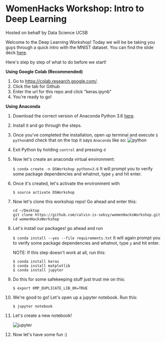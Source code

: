# WomenHacks Workshop: Intro to Deep Learning # 
Hosted on behalf by Data Science UCSB 

Welcome to the Deep Learning Workshop! Today we will be 
be taking you guys through a quick intro with the MNIST dataset. 
You can find the slide deck [here](https://docs.google.com/presentation/d/1VxCSgp-6JI9b35YacHL0Pr-_vQ1DMCZYVZ0CpKr5L14/edit#slide=id.g4dc527decf_0_230 "slides"). 

Here's step by step of what to do before we start! 

**Using Google Colab (Recommended)**
1. Go to https://colab.research.google.com/. 
2. Click the tab for Github
3. Enter the url for this repo and click "keras.ipynb"
4. You're ready to go!

**Using Anaconda**
1. Download the correct version of Anaconda Python 3.6 [here](https://www.anaconda.com/download/#macos).

2. Install it and go through the steps. 

3. Once you've completed the installation, open up terminal and execute 
`$ python`and check that on the top it says `Anaconda` like so: 
    ![python](images/python.png "python")

4. Exit Python by holding `control` and pressing `d`

5. Now let's create an anaconda virtual environment: 

    `$ conda create -n DSWorkshop python=3.6` It will prompt you to verify some package dependencies and whatnot, type `y` and hit enter. 

6. Once it's created, let's activate the environment with 

    `$ source activate DSWorkshop`

7. Now let's clone this workshop repo! Go ahead and enter this: 

    ```
    cd ~/Desktop
    git clone https://github.com/calvin-is-seksy/womenHacksWorkshop.git
    cd womenHacksWorkshop
    ```
    
8. Let's install our packages! go ahead and run 
    
    `$ conda install --yes --file requirements.txt` It will again prompt you to verify some package dependencies and whatnot, type `y` and hit enter.
    
    NOTE: If this step doesn't work at all, run this: 
    
    ```
    $ conda install keras
    $ conda install matplotlib
    $ conda install jupyter
    ```

9. Do this for some safekeeping stuff just trust me on this: 
    
    `$ export KMP_DUPLICATE_LIB_OK=TRUE`
    
10. We're good to go! Let's open up a jupyter notebook. Run this: 

    `$ jupyter notebook`
    
11. Let's create a new notebook! 

    ![jupyter](images/jupyter.png "jupyter")
    
12. Now let's have some fun :) 
    
    
